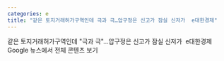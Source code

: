 ```yaml
---
categories: e
title: "같은 토지거래허가구역인데 극과 극…압구정은 신고가 잠실 신저가  e대한경제"
---
```

같은 토지거래허가구역인데 "극과 극"…압구정은 신고가 잠실 신저가&nbsp;&nbsp;e대한경제Google 뉴스에서 전체 콘텐츠 보기